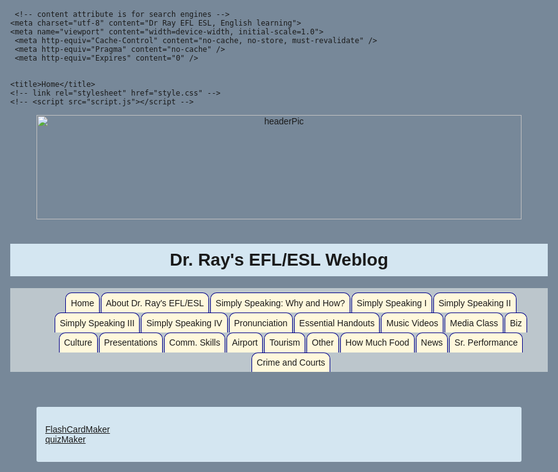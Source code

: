 
<!DOCTYPE html>
<html lang="en">
<head>
    
     <!-- content attribute is for search engines -->    
    <meta charset="utf-8" content="Dr Ray EFL ESL, English learning">
    <meta name="viewport" content="width=device-width, initial-scale=1.0">
     <meta http-equiv="Cache-Control" content="no-cache, no-store, must-revalidate" />
     <meta http-equiv="Pragma" content="no-cache" />
     <meta http-equiv="Expires" content="0" />
    

    <title>Home</title>
    <!-- link rel="stylesheet" href="style.css" -->
    <!-- <script src="script.js"></script -->     
<style>
body {background-color: #778899; font-family: Arial, Helvetica, sans-serif; max-width: 100vw; }
menu {
  background-color: #bcc6cc; margin-top: 1em; padding-top: 1ex;
}

li {
  display: inline-block; border-style:  solid solid none solid; border-width:thin; border-color: darkblue; padding: 1ex; border-radius: 10px 10px 0px 0px; background-color: #fff8dc ; margin: 0px 2px 0px 0px;
  
}

.menuTabs {text-decoration:none; 
}

section { display: block; background-color:#d4e6f1; margin: 4em 3em; padding: 1em; border-radius: 3px; }

.center {
  display: block;
  margin-left: auto;
  margin-right: auto;
  width: 95%;
}
  
h1 {text-align: center; background-color: #d4e6f1; padding: 10px 0px 10px 0px; max-width:100vw;
}
  
</style>
</head>
  
<body>

<header>

 <img class="center" src="hallB.jpg" alt="headerPic" width="1024" height="167"> 
<h1> Dr. Ray's EFL/ESL Weblog</h1>
<menu>
<li>
<a class="menuTabs" href="https://drrayefl-esl.blogspot.com/">Home</a>
</li><li>
<a class="menuTabs" href="https://drrayefl-esl.blogspot.com/p/why-dr-ray-eflesl.html">About Dr. Ray's EFL/ESL</a>
</li><li>
<a class="menuTabs" href="https://drrayefl-esl.blogspot.com/p/simply-speaking-why-and-how.html">Simply Speaking: Why and How?</a>
</li><li>
<a class="menuTabs" href="http://drrayefl-esl.blogspot.com/p/simply-speaking-i.html">Simply Speaking I</a>
</li><li>
<a class="menuTabs" href="http://drrayefl-esl.blogspot.com/p/simply-speaking-ii.html">Simply Speaking II</a>
</li><li>
<a class="menuTabs" href="https://drrayefl-esl.blogspot.com/p/simply-speaking-iii.html">Simply Speaking III</a>
</li><li>
<a class="menuTabs" href="https://drrayefl-esl.blogspot.com/p/simply-speaking-iv.html">Simply Speaking IV</a>
</li><li>
<a class="menuTabs" href="http://drrayefl-esl.blogspot.com/p/blog-page.html">Pronunciation</a>
</li><li>
<a class="menuTabs" href="http://drrayefl-esl.blogspot.com/p/essential-handouts.html">Essential Handouts</a>
</li><li>
<a class="menuTabs" href="http://drrayefl-esl.blogspot.com/p/music-videos-youtube-playlist.html">Music Videos</a>
</li><li>
<a class="menuTabs" href="http://drrayefl-esl.blogspot.com/p/blog-page_11.html">Media Class</a>
</li><li>
<a class="menuTabs" href="https://drrayefl-esl.blogspot.com/p/business-mini-course.html">Biz </a>
</li><li>
<a class="menuTabs" href="https://drrayefl-esl.blogspot.com/p/cultural-communication.html">Culture</a>
</li><li>
<a class="menuTabs" href="https://drrayefl-esl.blogspot.com/p/blog-page_52.html">Presentations</a>
</li><li>
<a class="menuTabs" href="https://drrayefl-esl.blogspot.com/p/blog-page_14.html">Comm. Skills</a>
</li><li>
<a class="menuTabs" href="https://drrayefl-esl.blogspot.com/p/blog-page_4.html">Airport</a>
</li><li>
<a class="menuTabs" href="https://drrayefl-esl.blogspot.com/p/blog-page_9.html">Tourism</a>
</li><li>
<a class="menuTabs" href="http://drrayefl-esl.blogspot.com/p/other.html">Other</a>
</li><li>
<a class="menuTabs" href="https://drrayefl-esl.blogspot.com/p/blog-page_54.html">How Much Food</a>
</li><li>
<a class="menuTabs" href="https://drrayefl-esl.blogspot.com/p/news.html">News</a>
</li><li>
<a class="menuTabs" href="https://drrayefl-esl.blogspot.com/p/blog-page_15.html">Sr. Performance</a>
</li><li>
<a class="menuTabs" href="http://red3z.site/crimeAndCourts/crimeMenuB.html">Crime and Courts</a>
</li>

</menu>
</header>

<main>
<section>
<p>
<a href="http://drray22qz.42web.io/quizFlashCard/V2flashcardMaker.html
">FlashCardMaker</a>
<br>
<a href="http://drray22qz.42web.io/quizFlashCard/V2quizMaker.html
">quizMaker</a>
</p>
</section>
</main>

 <!-- END -->
          
</body>
</html>  
  

